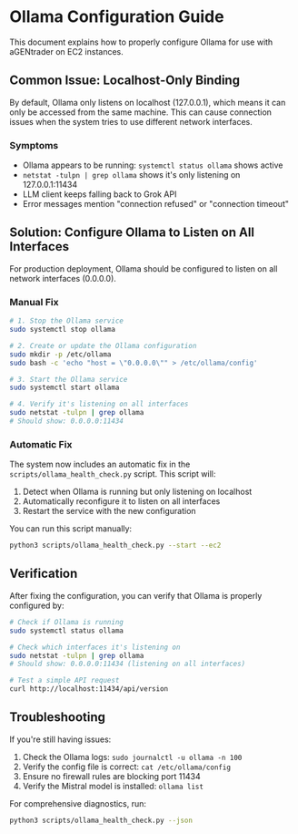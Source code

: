 # Ollama Configuration Guide

This document explains how to properly configure Ollama for use with aGENtrader on EC2 instances.

## Common Issue: Localhost-Only Binding

By default, Ollama only listens on localhost (127.0.0.1), which means it can only be accessed from the same machine. This can cause connection issues when the system tries to use different network interfaces.

### Symptoms
- Ollama appears to be running: `systemctl status ollama` shows active
- `netstat -tulpn | grep ollama` shows it's only listening on 127.0.0.1:11434
- LLM client keeps falling back to Grok API
- Error messages mention "connection refused" or "connection timeout"

## Solution: Configure Ollama to Listen on All Interfaces

For production deployment, Ollama should be configured to listen on all network interfaces (0.0.0.0).

### Manual Fix

```bash
# 1. Stop the Ollama service
sudo systemctl stop ollama

# 2. Create or update the Ollama configuration
sudo mkdir -p /etc/ollama
sudo bash -c 'echo "host = \"0.0.0.0\"" > /etc/ollama/config'

# 3. Start the Ollama service
sudo systemctl start ollama

# 4. Verify it's listening on all interfaces
sudo netstat -tulpn | grep ollama
# Should show: 0.0.0.0:11434
```

### Automatic Fix

The system now includes an automatic fix in the `scripts/ollama_health_check.py` script. This script will:

1. Detect when Ollama is running but only listening on localhost
2. Automatically reconfigure it to listen on all interfaces
3. Restart the service with the new configuration

You can run this script manually:

```bash
python3 scripts/ollama_health_check.py --start --ec2
```

## Verification

After fixing the configuration, you can verify that Ollama is properly configured by:

```bash
# Check if Ollama is running
sudo systemctl status ollama

# Check which interfaces it's listening on
sudo netstat -tulpn | grep ollama
# Should show: 0.0.0.0:11434 (listening on all interfaces)

# Test a simple API request
curl http://localhost:11434/api/version
```

## Troubleshooting

If you're still having issues:

1. Check the Ollama logs: `sudo journalctl -u ollama -n 100`
2. Verify the config file is correct: `cat /etc/ollama/config`
3. Ensure no firewall rules are blocking port 11434
4. Verify the Mistral model is installed: `ollama list`

For comprehensive diagnostics, run:

```bash
python3 scripts/ollama_health_check.py --json
```